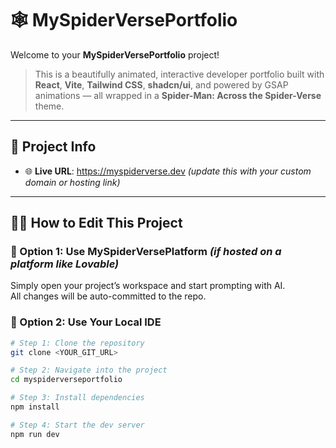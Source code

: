 # 🕸️ MySpiderVersePortfolio

Welcome to your **MySpiderVersePortfolio** project!

> This is a beautifully animated, interactive developer portfolio built with **React**, **Vite**, **Tailwind CSS**, **shadcn/ui**, and powered by GSAP animations — all wrapped in a **Spider-Man: Across the Spider-Verse** theme.

---

## 🚀 Project Info

- 🌐 **Live URL**: https://myspiderverse.dev *(update this with your custom domain or hosting link)*

---

## 🧑‍💻 How to Edit This Project

### 🔹 Option 1: Use MySpiderVersePlatform *(if hosted on a platform like Lovable)*

Simply open your project’s workspace and start prompting with AI.  
All changes will be auto-committed to the repo.

### 🔹 Option 2: Use Your Local IDE

```bash
# Step 1: Clone the repository
git clone <YOUR_GIT_URL>

# Step 2: Navigate into the project
cd myspiderverseportfolio

# Step 3: Install dependencies
npm install

# Step 4: Start the dev server
npm run dev
